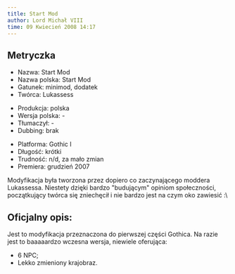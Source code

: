 ```yaml
---
title: Start Mod
author: Lord Michał VIII
time: 09 Kwiecień 2008 14:17
---
```


## Metryczka

<!-- -->
- Nazwa: Start Mod
- Nazwa polska: Start Mod
- Gatunek: minimod, dodatek
- Twórca: Lukassess

<!-- -->
- Produkcja: polska
- Wersja polska: -
- Tłumaczył: -
- Dubbing: brak

<!-- -->
- Platforma: Gothic I
- Długość: krótki
- Trudność: n/d, za mało zmian
- Premiera: grudzień 2007

Modyfikacja była tworzona przez dopiero co zaczynającego moddera Lukassessa. Niestety dzięki bardzo "budującym" opiniom społeczności, początkujący twórca się zniechęcił i nie bardzo jest na czym oko zawiesić :\

## Oficjalny opis:

Jest to modyfikacja przeznaczona do pierwszej części Gothica. Na razie jest to baaaaardzo wczesna wersja, niewiele oferująca:
- 6 NPC;
- Lekko zmieniony krajobraz.